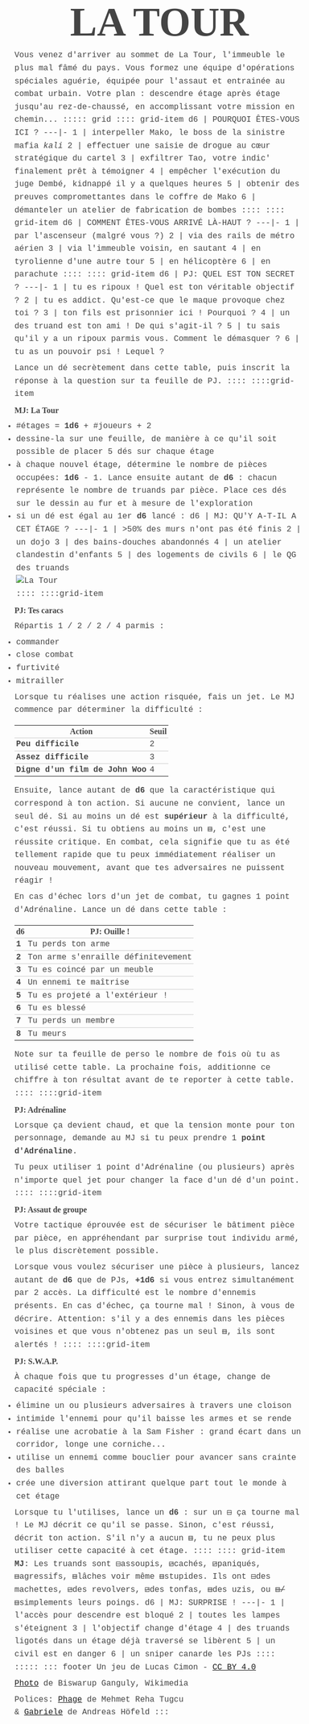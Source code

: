 <!--
- ajouter lien vers plans encoupe d'immeubles
- + conseiller BO the Raid
- proposer sur http://troplongpaslu.fr/proposer-un-jeu-de-role-court/ 
-->
# LA TOUR
Vous venez d'arriver au sommet de La Tour, l'immeuble le plus mal fâmé du pays.
Vous formez une équipe d'opérations spéciales aguérie, équipée pour l'assaut et entrainée au combat urbain.
Votre plan : descendre étage après étage jusqu'au rez-de-chaussé, en accomplissant votre mission en chemin...
::::: grid
:::: grid-item
d6 | POURQUOI ÊTES-VOUS ICI ?
---|-
1  | interpeller Mako, le boss de la sinistre mafia _kali_
2  | effectuer une saisie de drogue au cœur stratégique du cartel
3  | exfiltrer Tao, votre indic' finalement prêt à témoigner
4  | empêcher l'exécution du juge Dembé, kidnappé il y a quelques heures
5  | obtenir des preuves compromettantes dans le coffre de Mako
6  | démanteler un atelier de fabrication de bombes
::::
:::: grid-item
d6 | COMMENT ÊTES-VOUS ARRIVÉ LÀ-HAUT ?
---|-
1  | par l'ascenseur (malgré vous ?)
2  | via des rails de métro aérien
3  | via l'immeuble voisin, en sautant
4  | en tyrolienne d'une autre tour
5  | en hélicoptère
6  | en parachute
::::
:::: grid-item
d6 | PJ: QUEL EST TON SECRET ?
---|-
1  | tu es ripoux ! Quel est ton véritable objectif ?
2  | tu es addict. Qu'est-ce que le maque provoque chez toi ?
3  | ton fils est prisonnier ici ! Pourquoi ?
4  | un des truand est ton ami ! De qui s'agit-il ?
5  | tu sais qu'il y a un ripoux parmis vous. Comment le démasquer ?
6  | tu as un pouvoir psi ! Lequel ?

Lance un dé secrètement dans cette table,
puis inscrit la réponse à la question sur ta feuille de PJ.
::::
::::grid-item
## MJ: La Tour
- #étages = **1d6** + #joueurs + 2
- dessine-la sur une feuille,
de manière à ce qu'il soit possible de placer 5 dés sur chaque étage
- à chaque nouvel étage, détermine le nombre de pièces occupées: **1d6** - 1.
Lance ensuite autant de **d6** : chacun représente le nombre de truands par pièce.
Place ces dés sur le dessin au fur et à mesure de l'exploration
- si un dé est égal au 1er **d6** lancé :
d6 | MJ: QU'Y A-T-IL A CET ÉTAGE ?
---|-
1  | >50% des murs n'ont pas été finis
2  | un dojo
3  | des bains-douches abandonnés
4  | un atelier clandestin d'enfants
5  | des logements de civils
6  | le QG des truands
![La Tour](Fire_Ravaged_Part_-_Nandram_Market_-_Brabourne_Road_-_Kolkata.png)
::::
::::grid-item
## PJ: Tes caracs
Répartis 1 / 2 / 2 / 4 parmis :
- commander
- close combat
- furtivité
- mitrailler

Lorsque tu réalises une action risquée, fais un jet.
Le MJ commence par déterminer la difficulté :

Action                      | Seuil
----------------------------|-
Peu difficile               | 2
Assez difficile             | 3
Digne d'un film de John Woo | 4

Ensuite, lance autant de **d6** que la caractéristique qui correspond à ton action.
Si aucune ne convient, lance un seul dé.
Si au moins un dé est **supérieur** à la difficulté, c'est réussi.
Si tu obtiens au moins un ~~⚅~~, c'est une réussite critique.
En combat, cela signifie que tu as été tellement rapide que tu peux immédiatement réaliser un nouveau mouvement,
avant que tes adversaires ne puissent réagir !

En cas d'échec lors d'un jet de combat, tu gagnes 1 point d'Adrénaline.
Lance un dé dans cette table :

d6 | PJ: Ouille !
---|-
1  | Tu perds ton arme
2  | Ton arme s'enraille définitevement
3  | Tu es coincé par un meuble
4  | Un ennemi te maîtrise
5  | Tu es projeté a l'extérieur !
6  | Tu es blessé
7  | Tu perds un membre
8  | Tu meurs

Note sur ta feuille de perso le nombre de fois où tu as utilisé cette table.
La prochaine fois, additionne ce chiffre à ton résultat avant de te reporter à cette table.
::::
::::grid-item
## PJ: Adrénaline
Lorsque ça devient chaud, et que la tension monte pour ton personnage,
demande au MJ si tu peux prendre 1 **point d'Adrénaline**.

Tu peux utiliser 1 point d'Adrénaline (ou plusieurs) après n'importe quel jet pour changer la face d'un dé d'un point.
::::
::::grid-item
## PJ: Assaut de groupe
Votre tactique éprouvée est de sécuriser le bâtiment pièce par pièce,
en appréhendant par surprise tout individu armé, le plus discrètement possible.

Lorsque vous voulez sécuriser une pièce à plusieurs,
lancez autant de **d6** que de PJs, **+1d6** si vous entrez simultanément par 2 accès.
La difficulté est le nombre d'ennemis présents.
En cas d'échec, ça tourne mal ! Sinon, à vous de décrire.
Attention: s'il y a des ennemis dans les pièces voisines et que vous n'obtenez pas un seul ~~⚅~~,
ils sont alertés !
::::
::::grid-item
## PJ: S.W.A.P.
À chaque fois que tu progresses d'un étage,
change de capacité spéciale :
- élimine un ou plusieurs adversaires à travers une cloison
- intimide l'ennemi pour qu'il baisse les armes et se rende
- réalise une acrobatie à la Sam Fisher : grand écart dans un corridor, longe une corniche...
- utilise un ennemi comme bouclier pour avancer sans crainte des balles
- crée une diversion attirant quelque part tout le monde à cet étage 

Lorsque tu l'utilises, lance un **d6** : sur un ~~⚀~~ ça tourne mal !
Le MJ décrit ce qu'il se passe.
Sinon, c'est réussi, décrit ton action.
S'il n'y a aucun ~~⚅~~, tu ne peux plus utiliser cette capacité à cet étage.
::::
:::: grid-item
**MJ**: Les truands sont ~~⚀~~assoupis, ~~⚁~~cachés,
~~⚂~~paniqués, ~~⚃~~agressifs, ~~⚄~~lâches voir même ~~⚅~~stupides.
Ils ont ~~⚀~~des machettes, ~~⚁~~des revolvers,
~~⚂~~des tonfas, ~~⚃~~des uzis, ou ~~⚄/⚅~~simplements leurs poings.
d6 | MJ: SURPRISE !
---|-
1  | l'accès pour descendre est bloqué
2  | toutes les lampes s'éteignent 
3  | l'objectif change d'étage
4  | des truands ligotés dans un étage déjà traversé se libèrent
5  | un civil est en danger
6  | un sniper canarde les PJs
::::
:::::
::: footer
Un jeu de Lucas Cimon - [CC BY 4.0](http://creativecommons.org/licenses/by/4.0/)

[Photo](https://commons.wikimedia.org/wiki/File:2008_Fire_Ravaged_Part_-_Nandram_Market_-_Brabourne_Road_-_Kolkata_2013-03-03_5464.JPG) de Biswarup Ganguly, Wikimedia

Polices: [Phage](https://www.behance.net/gallery/27095667/Phage-Free-Font) de Mehmet Reha Tugcu
<br>& [Gabriele](https://www.1001fonts.com/gabriele-font.html) de Andreas Höfeld
:::

<style>
@font-face {
  font-family: PhageRough;
  src: url('fonts/Phage Rough.otf') format('truetype');
}
@font-face {
  font-family: GabrieleL;
  src: url('fonts/gabriele-l.ttf') format('truetype');
}

body {
    font-family: "Courier New", Courier, monospace;
    font-size: 1rem;
    line-height: 1.6;
    color: #444;
    /* Should make font rendering prettier: */
    text-rendering: optimizeLegibility !important;
}
h1 {
    font-family: PhageRough;
    font-size: 5rem;
    line-height: 1.2;
    text-align: center;
    display: block;
    margin: 0 auto;
}
body > section { max-width: 80rem; margin: 0 auto; position: relative; }
img { max-width: 100%; max-height: 30rem; display: block; margin: 0 auto; }
table { border-spacing: 0; border-collapse: collapse; table-layout: fixed; }
h2, thead { font-family: GabrieleL; font-size: 1rem; margin: .4rem 0; }
td, th { padding: .2rem; }
td { border-top: 1px solid #ccc; }
tr > td:first-child, tr > th:first-child { font-weight: bold; }
ul { margin: .4rem 0; margin-left: -1.5rem; }
p { margin: .4rem 0; }
s { text-decoration: none; font-size: 2rem; line-height: .6; vertical-align: bottom; }

.grid { max-width: 80rem; margin: 0 auto; }
.grid-item { width: 30%; padding: .2rem; box-shadow: 1px 1px 2px #555; }
.footer {
    position: absolute;
    left: 0;
    bottom: 0;
}
.footer p { margin: 0; }

/* Add this when converting to PDF: * /
h1 { font-size: 1rem; }
body, h2, thead { font-family: GabrieleL; font-size: .5rem; }
s { font-size: 1.3rem; }
body > section { max-width: 40rem; }
img { max-height: 16rem; }
/**/
</style>
<script src="libs/imagesloaded.pkgd.min.js"></script>
<script src="libs/packery.pkgd.min.js"></script>
<script>
var pckry = new Packery('.grid', {
  percentPosition: true,
  gutter: 10 // Remove this when converting to PDF
});
imagesLoaded('img', () => pckry.layout());
</script>